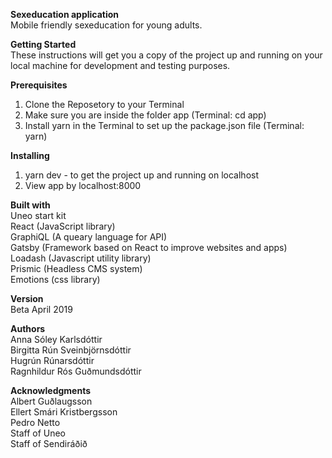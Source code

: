 <b>Sexeducation application</b></br>
Mobile friendly sexeducation for young adults.

<b>Getting Started</b></br>
These instructions will get you a copy of the project up and running on your local machine for development and testing purposes.

<b>Prerequisites</b>
1. Clone the Reposetory to your Terminal
2. Make sure you are inside the folder app (Terminal: cd app)
2. Install yarn in the Terminal to set up the package.json file (Terminal: yarn)

<b>Installing</b>
1. yarn dev - to get the project up and running on localhost
2. View app by localhost:8000

<b>Built with</b></br>
Uneo start kit</br>
React (JavaScript library)</br>
GraphiQL (A queary language for API)</br>
Gatsby (Framework based on React to improve websites and apps)</br>
Loadash (Javascript utility library)</br>
Prismic (Headless CMS system)</br>
Emotions (css library)

<b>Version</b></br>
Beta April 2019

<b>Authors</b></br>
Anna Sóley Karlsdóttir</br>
Birgitta Rún Sveinbjörnsdóttir</br>
Hugrún Rúnarsdóttir</br>
Ragnhildur Rós Guðmundsdóttir</br>

<b>Acknowledgments</b></br>
Albert Guðlaugsson</br>
Ellert Smári Kristbergsson</br>
Pedro Netto</br>
Staff of Uneo</br>
Staff of Sendiráðið</br>





